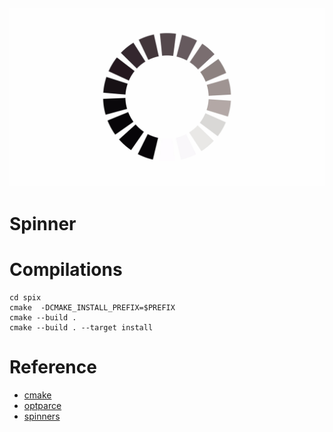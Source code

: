 ![alt text](./.img/loading.jpg)
---
# Spinner



# Compilations 
```
cd spix
cmake  -DCMAKE_INSTALL_PREFIX=$PREFIX 
cmake --build .
cmake --build . --target install 
``` 

# Reference 
- [cmake](https://cmake.org/cmake/help/book/mastering-cmake/chapter/Writing%20CMakeLists%20Files.html) 
- [optparce](url)
- [spinners](url) 
